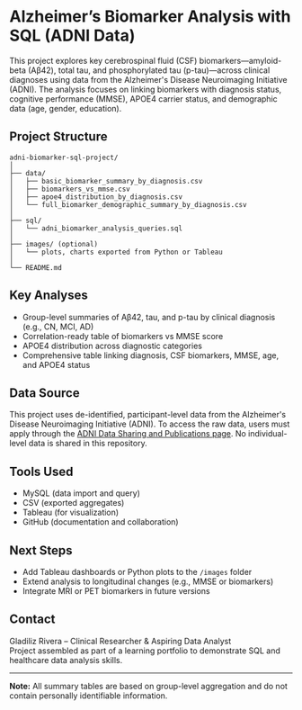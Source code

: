 # Alzheimer’s Biomarker Analysis with SQL (ADNI Data)

This project explores key cerebrospinal fluid (CSF) biomarkers—amyloid-beta (Aβ42), total tau, and phosphorylated tau (p-tau)—across clinical diagnoses using data from the Alzheimer's Disease Neuroimaging Initiative (ADNI). The analysis focuses on linking biomarkers with diagnosis status, cognitive performance (MMSE), APOE4 carrier status, and demographic data (age, gender, education).

## Project Structure

```
adni-biomarker-sql-project/
│
├── data/
│   ├── basic_biomarker_summary_by_diagnosis.csv
│   ├── biomarkers_vs_mmse.csv
│   ├── apoe4_distribution_by_diagnosis.csv
│   └── full_biomarker_demographic_summary_by_diagnosis.csv
│
├── sql/
│   └── adni_biomarker_analysis_queries.sql
│
├── images/ (optional)
│   └── plots, charts exported from Python or Tableau
│
└── README.md
```

## Key Analyses

- Group-level summaries of Aβ42, tau, and p-tau by clinical diagnosis (e.g., CN, MCI, AD)
- Correlation-ready table of biomarkers vs MMSE score
- APOE4 distribution across diagnostic categories
- Comprehensive table linking diagnosis, CSF biomarkers, MMSE, age, and APOE4 status

## Data Source

This project uses de-identified, participant-level data from the Alzheimer's Disease Neuroimaging Initiative (ADNI). To access the raw data, users must apply through the [ADNI Data Sharing and Publications page](https://adni.loni.usc.edu/data-samples/access-data/). No individual-level data is shared in this repository.

## Tools Used

- MySQL (data import and query)
- CSV (exported aggregates)
- Tableau (for visualization)
- GitHub (documentation and collaboration)

## Next Steps

- Add Tableau dashboards or Python plots to the `/images` folder
- Extend analysis to longitudinal changes (e.g., MMSE or biomarkers)
- Integrate MRI or PET biomarkers in future versions

## Contact

Gladiliz Rivera – Clinical Researcher & Aspiring Data Analyst  
Project assembled as part of a learning portfolio to demonstrate SQL and healthcare data analysis skills.

---

**Note:** All summary tables are based on group-level aggregation and do not contain personally identifiable information.